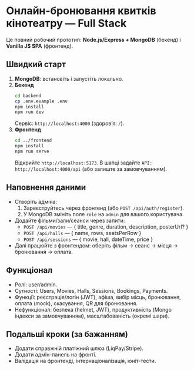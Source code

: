 # Онлайн-бронювання квитків кінотеатру — Full Stack

Це повний робочий прототип: **Node.js/Express + MongoDB** (бекенд) і **Vanilla JS SPA** (фронтенд).

## Швидкий старт
1. **MongoDB**: встановіть і запустіть локально.
2. **Бекенд**
   ```bash
   cd backend
   cp .env.example .env
   npm install
   npm run dev
   ```
   Сервіс: `http://localhost:4000` (здоровʼя: `/`).
3. **Фронтенд**
   ```bash
   cd ../frontend
   npm install
   npm run serve
   ```
   Відкрийте `http://localhost:5173`. В шапці задайте `API: http://localhost:4000/api` (або залиште за замовчуванням).

## Наповнення даними
- Створіть адміна:
  1) Зареєструйтесь через фронтенд (або `POST /api/auth/register`).
  2) У MongoDB змініть поле `role` на `admin` для вашого користувача.
- Додайте фільми/зали/сеанси через запити:
  - `POST /api/movies` — { title, genre, duration, description, posterUrl? }
  - `POST /api/halls` — { name, rows, seatsPerRow }
  - `POST /api/sessions` — { movie, hall, dateTime, price }
- Далі працюйте з фронтендом: оберіть фільм → сеанс → місця → бронювання → оплата.

## Функціонал
- Ролі: user/admin.
- Сутності: Users, Movies, Halls, Sessions, Bookings, Payments.
- Функції: реєстрація/логін (JWT), афіша, вибір місць, бронювання, оплата (mock), скасування, QR для бронювання.
- Нефункціонал: безпека (helmet, JWT), продуктивність (Mongo індекси за замовчуванням), масштабованість (окремі шари).

## Подальші кроки (за бажанням)
- Додати справжній платіжний шлюз (LiqPay/Stripe).
- Додати адмін-панель на фронті.
- Валідація на фронтенді, інтернаціоналізація, юніт-тести.
